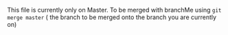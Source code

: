 This file is currently only on Master.
To be merged with branchMe using `git merge master` ( the branch to be merged onto the branch you are currently on)